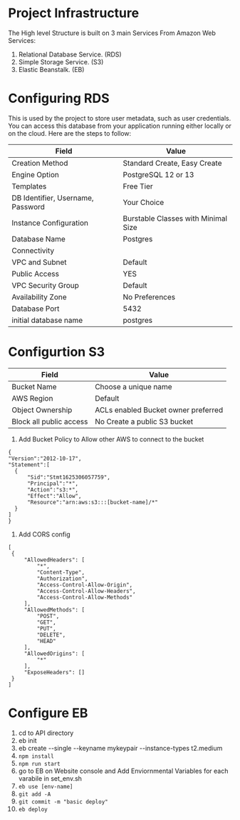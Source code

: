 # Project Infrastructure 

The High level Structure is built on 3 main Services From Amazon Web Services:
   1. Relational Database Service. (RDS)
   1. Simple Storage Service. (S3)
   1. Elastic Beanstalk. (EB)


# Configuring RDS 

This is used by the project to store user metadata, such as user credentials. You can access this database from your application running either locally or on the cloud. Here are the steps to follow:

|      Field                         |        Value                            |
|------------------------------------|-----------------------------------------| 
|  Creation Method                   |   Standard Create, Easy Create          |
|  Engine Option                     |   PostgreSQL 12 or 13                   |
|  Templates                         |   Free Tier                             |
|  DB Identifier, Username, Password |   Your Choice                           |
|  Instance Configuration            |   Burstable Classes with Minimal Size   |
|  Database Name                     |   Postgres                              |
|  Connectivity                      |                                         |
|  VPC and Subnet                    |   Default                               |
|  Public Access                     |   YES                                   |
|  VPC Security Group                |   Default                               |
|  Availability Zone                 |   No Preferences                        |
|  Database Port                     |   5432                                  |
| initial database name              |   postgres                              |



# Configurtion S3

|      Field                         |        Value                            |
|------------------------------------|-----------------------------------------| 
|  Bucket Name                       |   Choose a unique name                  |
|  AWS Region                        |   Default                               |
|  Object Ownership                  |   ACLs enabled Bucket owner preferred   |
|  Block all public access           |   No Create a public S3 bucket          |


1. Add Bucket Policy to Allow other AWS to connect to the bucket
```
{
"Version":"2012-10-17",
"Statement":[
  {
      "Sid":"Stmt1625306057759",
      "Principal":"*",
      "Action":"s3:*",
      "Effect":"Allow",
      "Resource":"arn:aws:s3:::[bucket-name]/*"
  }
]
}
```

1. Add CORS config
```
[
 {
     "AllowedHeaders": [
         "*",
         "Content-Type",
         "Authorization",
         "Access-Control-Allow-Origin",
         "Access-Control-Allow-Headers",
         "Access-Control-Allow-Methods"
     ],
     "AllowedMethods": [
         "POST",
         "GET",
         "PUT",
         "DELETE",
         "HEAD"
     ],
     "AllowedOrigins": [
         "*"
     ],
     "ExposeHeaders": []
 }
]
```

# Configure EB
1. cd to API directory
1. eb init
1. eb create --single --keyname mykeypair --instance-types t2.medium
1. `npm install`
1. `npm run start`
1. go to EB on Website console and Add Enviornmental Variables for each varabile in set_env.sh
1. `eb use [env-name]`
1. `git add -A`
1. `git commit -m "basic deploy"`
1. `eb deploy`